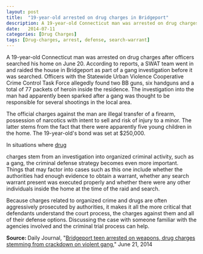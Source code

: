 ```yaml
---
layout: post
title:  "19-year-old arrested on drug charges in Bridgeport"
description: A 19-year-old Connecticut man was arrested on drug charges after officers searched his home on June 20. According to reports, a SWAT team went in and raided the house in Bridgeport as part of a gang investigation before it was searched. Officers with the Statewide Urban Violence Cooperative Crime Control Task Force allegedly found two BB guns, six handguns and a total of 77 packets of heroin inside the residence. The investigation into the man had apparently been sparked after a gang was thought to be responsible for several shootings in the local area.
date:   2014-07-11
categories: [Drug Charges] 
tags: [Drug-charges, arrest, defense, search-warrant]
---
```



<p>A 19-year-old Connecticut man was arrested on drug charges after officers searched his home on June 20. According to reports, a SWAT team went in and raided the house in Bridgeport as part of a gang investigation before it was searched. Officers with the Statewide Urban Violence Cooperative Crime Control Task Force allegedly found two BB guns, six handguns and a total of 77 packets of heroin inside the residence. The investigation into the man had apparently been sparked after a gang was thought to be responsible for several shootings in the local area.</p><p>The official charges against the man are illegal transfer of a firearm, possession of narcotics with intent to sell and risk of injury to a minor. The latter stems from the fact that there were apparently five young children in the home. The 19-year-old's bond was set at $250,000.</p><p>In situations where <a href="/Drug-Charges/Drug-Charges.html">drug </a></p> <p>charges stem from an investigation into organized criminal activity, such as a gang, the criminal defense strategy becomes even more important. Things that may factor into cases such as this one include whether the authorities had enough evidence to obtain a warrant, whether any search warrant present was executed properly and whether there were any other individuals inside the home at the time of the raid and search.</p><p>Because charges related to organized crime and drugs are often aggressively prosecuted by authorities, it makes it all the more critical that defendants understand the court process, the charges against them and all of their defense options. Discussing the case with someone familiar with the agencies involved and the criminal trial process can help.</p><p> <b>Source:&nbsp;</b>Daily Journal, "<a href="http://www.dailyjournal.net/view/story/0452b596c7bc4e7397be1bd3ed07af43/CT--Bridgeport-Gang-Arrest/#.U7HmqvldV5k" target="_blank">Bridgeport teen arrested on weapons, drug charges stemming from crackdown on violent gang</a>," June 21, 2014&nbsp;</p>